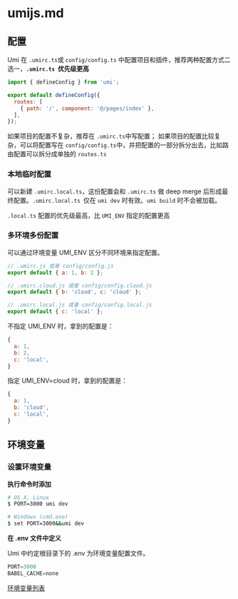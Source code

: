 # umijs.md

## 配置

Umi 在 `.umirc.ts`或 `config/config.ts` 中配置项目和插件，推荐两种配置方式二选一，**`.umirc.ts`
 优先级更高**

```js
import { defineConfig } from 'umi';

export default defineConfig({
  routes: [
    { path: '/', component: '@/pages/index' },
  ],
});
```
如果项目的配置不复杂，推荐在 `.umirc.ts`中写配置； 如果项目的配置比较复杂，可以将配置写在 `config/config.ts`中，并把配置的一部分拆分出去，比如路由配置可以拆分成单独的 `routes.ts`

### 本地临时配置

可以新建 `.umirc.local.ts`，这份配置会和 `.umirc.ts` 做 deep merge 后形成最终配置。`.umirc.local.ts `仅在 `umi dev` 时有效。`umi build` 时不会被加载。

`.local.ts` 配置的优先级最高，比 `UMI_ENV` 指定的配置更高

### 多环境多份配置

可以通过环境变量 UMI_ENV 区分不同环境来指定配置。

```js
// .umirc.js 或者 config/config.js
export default { a: 1, b: 2 };

// .umirc.cloud.js 或者 config/config.cloud.js
export default { b: 'cloud', c: 'cloud' };

// .umirc.local.js 或者 config/config.local.js
export default { c: 'local' };
```
不指定 UMI_ENV 时，拿到的配置是：
```js
{
  a: 1,
  b: 2,
  c: 'local',
}
```
指定 UMI_ENV=cloud 时，拿到的配置是：
```js
{
  a: 1,
  b: 'cloud',
  c: 'local',
}
```

## 环境变量

### 设置环境变量

**执行命令时添加**

```bash
# OS X, Linux
$ PORT=3000 umi dev

# Windows (cmd.exe)
$ set PORT=3000&&umi dev
```

**在 .env 文件中定义**

Umi 中约定根目录下的 .env 为环境变量配置文件。
```js
PORT=3000
BABEL_CACHE=none
```

[环境变量列表](https://umijs.org/zh-CN/docs/env-variables#umi_env)